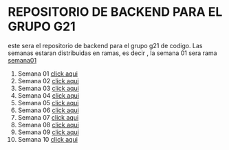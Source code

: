 # REPOSITORIO DE BACKEND  PARA EL GRUPO G21

este sera el repositorio de backend para el grupo g21 de codigo. Las semanas estaran distribuidas en ramas, es decir , la semana 01 sera rama <a href="https://www.google.com">semana01</a>

1. Semana 01 <a href="https://www.google.com">click aqui</a>
2. Semana 02 <a href="https://www.google.com">click aqui</a>
3. Semana 03 <a href="https://www.google.com">click aqui</a>
4. Semana 04 <a href="https://www.google.com">click aqui</a>
5. Semana 05 <a href="https://www.google.com">click aqui</a>
6. Semana 06 <a href="https://www.google.com">click aqui</a>
7. Semana 07 <a href="https://www.google.com">click aqui</a>
8. Semana 08 <a href="https://www.google.com">click aqui</a>
9. Semana 09 <a href="https://www.google.com">click aqui</a>
19. Semana 10 <a href="https://www.google.com">click aqui</a>

